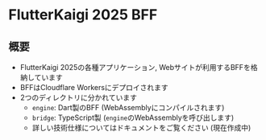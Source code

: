 # FlutterKaigi 2025 BFF

## 概要

- FlutterKaigi 2025の各種アプリケーション, Webサイトが利用するBFFを格納しています
- BFFはCloudflare Workersにデプロイされます
- 2つのディレクトリに分かれています
  - `engine`: Dart製のBFF (WebAssemblyにコンパイルされます)
  - `bridge`: TypeScript製 (`engine`のWebAssemblyを呼び出します)
  - 詳しい技術仕様についてはドキュメントをご覧ください (現在作成中)
